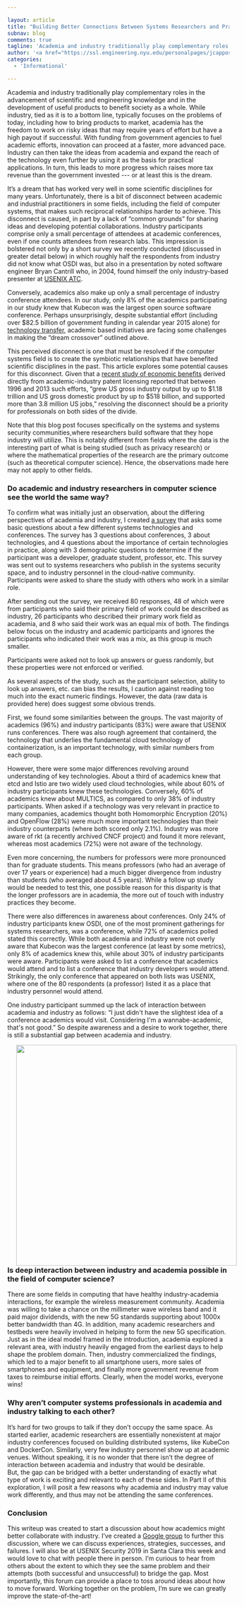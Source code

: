 ```yaml
---

layout: article
title: "Building Better Connections Between Systems Researchers and Practitioners"
subnav: blog
comments: true
tagline: 'Academia and industry traditionally play complementary roles in the advancement of scientific and engineering knowledge and in the development of useful products to benefit society as a whole. While industry...'
author: '<a href="https://ssl.engineering.nyu.edu/personalpages/jcappos/">Justin Cappos</a>'
categories:
  - 'Informational'

---
```


Academia and industry traditionally play complementary roles in the advancement
of scientific and engineering knowledge and in the development of useful products to benefit
society as a whole. While industry, tied as it is to a bottom line, typically focuses on the
problems of today, including how to bring products to market, academia has the freedom to work on risky ideas that may require years of effort but have a high payout if successful. With funding from government agencies to fuel academic efforts, innovation can proceed at a faster, more advanced pace. Industry can then take the ideas from academia and expand the reach of the technology even further by using it as the basis for practical applications. In turn, this leads to more progress which raises more tax revenue than the government invested --- or at least this is the dream.

It’s a dream that has worked very well in some scientific disciplines for many years.
Unfortunately, there is a bit of disconnect between academic and industrial practitioners
in some fields, including the field of computer systems, that makes such reciprocal
relationships harder to achieve.  This disconnect is caused, in part by a lack of “common grounds” for sharing ideas and developing potential collaborations. Industry participants comprise only a small percentage of attendees at academic conferences, even if one counts attendees from research labs. This impression is bolstered not only by a short survey we recently conducted (discussed in greater detail below) in which roughly half the respondents from industry did not know what OSDI was, but also in a presentation by noted software engineer Bryan Cantrill who, in 2004, found himself the only industry-based presenter at [USENIX ATC](https://www.usenix.org/conference/atc16/technical-sessions/presentation/cantrill).

Conversely, academics also make up only a small percentage of industry conference attendees.
In our study, only 8% of the academics participating in our study knew that Kubecon was the largest open source software conference. Perhaps unsurprisingly, despite substantial effort (including over $82.5 billion of government funding in calendar year 2015 alone) for [technology transfer](https://www.nist.gov/sites/default/files/documents/2018/02/02/fy2015_federal_tech_transfer_report.pdf), academic based initiatives are facing some challenges in making the “dream crossover” outlined above.

This perceived disconnect is one that must be resolved if the computer systems field is to create the symbiotic relationships that have benefited scientific disciplines in the past. This article explores some potential causes for this disconnect. Given that a [recent study of economic benefits](https://www.wired.com/brandlab/2017/02/tech-transfer-lab-main-street/)
derived directly from academic-industry patent licensing reported that between 1996 and 2013 such efforts, “grew US gross industry output by up to $1.18 trillion and US gross domestic product by up to $518 billion, and supported more than 3.8 million US jobs,” resolving the disconnect should be a priority for professionals on both sides of the divide.

Note that this blog post focuses specifically on the systems and systems security communities,where researchers build software that they hope industry will utilize. This is notably different from fields where the data is the interesting part of what is being studied (such as privacy research) or where the mathematical properties of the research are the primary outcome (such as theoretical computer science).  Hence, the observations made here may not apply to other fields.

### **Do academic and industry researchers in computer science see the world the same way?**

To confirm what was initially just an observation, about the differing perspectives of academia and industry, I created [a survey](https://docs.google.com/forms/d/e/1FAIpQLSdtVvZI-z2NAONVMR2aDCCKP9y_zhTd0nLIzAvs4JVXalvPFw/viewform) that asks some basic questions about a few different systems technologies and conferences.  The survey has 3 questions about conferences, 3 about technologies, and 4 questions about the
importance of certain technologies in practice, along with 3 demographic questions to
determine if the participant was a developer, graduate student, professor, etc.  This survey was sent out to systems
researchers who publish in the systems security space, and to industry personnel in the cloud-native community.
Participants were asked to share the study with others who work in a similar role.  

After sending out the survey, we received 80 responses, 48 of which were from participants who said their primary field of work could be described as industry, 26 participants who described their primary work field as academia, and 8 who said their work was an equal mix of both.  The findings below focus on the industry and academic participants and ignores the participants who indicated their work was a mix, as
this group is much smaller.

Participants were asked not to look up answers or guess randomly, but these properties were not enforced or verified.  

As several aspects of the study, such as the participant selection, ability to look up answers, etc. can bias the results, I caution against reading too much into the exact numeric findings.  However, the data (raw data is provided here) does suggest some obvious trends.

First, we found some similarities between the groups.  The vast majority of academics (96%) and industry participants (83%) were aware that USENIX runs conferences.  There was also rough agreement that containerd, the technology that underlies the fundamental cloud technology of containerization, is an important technology, with similar numbers from each group.  

However, there were some major differences revolving around understanding of key technologies.  About a third of academics knew that etcd and Istio are two widely used cloud technologies, while about 60% of industry participants knew these technologies.  Conversely, 60% of academics knew about MULTICS, as compared to only 38% of industry participants.  When asked if a technology was very relevant in practice to many companies, academics thought both Homomorphic Encryption (20%) and OpenFlow (28%) were much more important technologies than their industry counterparts (where both scored only 2.1%).  Industry was more aware of rkt (a recently archived CNCF project) and found it more relevant, whereas most academics (72%) were not aware of the technology.  

Even more concerning, the numbers for professors were more pronounced than for graduate students.  This means professors (who had an average of over 17 years or experience) had a much bigger divergence from industry than students (who averaged about 4.5 years).  While a follow up study would be needed to test this, one possible reason for this disparity is that the longer professors are in academia, the more out of touch with industry practices they become.

There were also differences in awareness about conferences.  Only 24% of industry participants knew OSDI, one of the most prominent gatherings for systems researchers, was a conference, while 72% of academics polled stated this correctly.  While both academia and industry were not overly aware that Kubecon was the largest conference (at least by some metrics), only 8% of academics knew this, while about 30% of industry participants were aware.  Participants were asked to list a conference that academics would attend and to list a conference that industry developers would attend.  Strikingly, the only conference that appeared on both lists was USENIX, where one of the 80 respondents (a professor) listed it as a place that industry personnel would attend.  

One industry participant summed up the lack of interaction between academia and industry as follows: “I just didn't have the slightest idea of a conference academics would visit.  Considering I'm a wannabe-academic, that's not good.” So despite awareness and a desire to work together, there is still a substantial gap between academia and industry.

<img align="left" src="ssl-site/img/blog/istio_graphic.jpg" width="500" style="margin: 0px 20px"/>

### **Is deep interaction between industry and academia possible in the field of computer science?**

There are some fields in computing that have healthy industry-academia interactions, for example the wireless measurement community.   Academia was willing to take a chance on the millimeter wave wireless band and it paid major dividends, with the new 5G standards supporting about 1000x better bandwidth than 4G.  In addition, many academic researchers and testbeds were heavily involved in helping to form the new 5G specification.  Just as in the ideal model framed in the introduction, academia explored a relevant area, with industry heavily engaged from the earliest days to help shape the problem domain. Then, industry commercialized the findings, which led to a major benefit to all smartphone users, more sales of smartphones and equipment, and finally  more government revenue from taxes to reimburse initial efforts.  Clearly, when the model works, everyone wins!  

### **Why aren’t computer systems professionals in academia and industry talking to each other?**
It’s hard for two groups to talk if they don’t occupy the same space. As started earlier, academic researchers are essentially nonexistent at major industry conferences focused on building distributed systems, like KubeCon and DockerCon.  Similarly, very few industry personnel show up at academic venues.  Without speaking, it is no wonder that there isn’t the degree of interaction between academia and industry that would be desirable.  
But, the gap can be bridged with a better understanding of exactly what type of work is exciting and relevant to each of these sides. In Part II of this exploration, I will posit a few reasons why academia and industry may value work differently, and thus may not be attending the same conferences.

### **Conclusion**

This writeup was created to start a discussion about how academics might better collaborate with industry.  I’ve created a [Google group](https://groups.google.com/forum/#!forum/systems-research-in-practice/join ) to further this discussion, where we can discuss experiences, strategies, successes, and failures.  I will also be at USENIX Security 2019 in Santa Clara this week and would love to chat with people there in person.  I’m curious to hear from others about the extent to which they see the same problem and their attempts (both successful and unsuccessful)  to bridge the gap. Most importantly, this forum can provide a place to toss around ideas about how to move forward.  Working together on the problem, I’m sure we can greatly improve the state-of-the-art!
